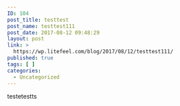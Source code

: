 ```yaml
---
ID: 104
post_title: testtest
post_name: testtest111
post_date: 2017-08-12 09:48:29
layout: post
link: >
  https://wp.litefeel.com/blog/2017/08/12/testtest111/
published: true
tags: [ ]
categories:
  - Uncategorized
---
```

testetestts